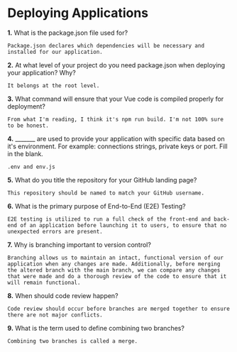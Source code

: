 # Deploying Applications

**1.** What is the package.json file used for?
<!-- enter you answer in the space below -->
```
Package.json declares which dependencies will be necessary and installed for our application.
``` 
**2.** At what level of your project do you need package.json when deploying your application? Why?
<!-- enter you answer in the space below -->
```
It belongs at the root level.
```
**3.** What command will ensure that your Vue code is compiled properly for deployment?
<!-- enter you answer in the space below -->
```
From what I'm reading, I think it's npm run build. I'm not 100% sure to be honest.
```
**4.** _______ are used to provide your application with specific data based on it's environment. For example: connections strings, private keys or port. Fill in the blank.
<!-- enter you answer in the space below -->
```
.env and env.js
```
**5.** What do you title the repository for your GitHub landing page?

<!-- enter you answer in the space below -->
```
This repository should be named to match your GitHub username.
```
**6.** What is the primary purpose of End-to-End (E2E) Testing?
<!-- enter you answer in the space below -->
```
E2E testing is utilized to run a full check of the front-end and back-end of an application before launching it to users, to ensure that no unexpected errors are present.
```
**7.** Why is branching important to version control?
<!-- enter you answer in the space below -->
```
Branching allows us to maintain an intact, functional version of our application when any changes are made. Additionally, before merging the altered branch with the main branch, we can compare any changes that were made and do a thorough review of the code to ensure that it will remain functional. 
```
**8.** When should code review happen?
<!-- enter you answer in the space below -->
```
Code review should occur before branches are merged together to ensure there are not major conflicts.
```
**9.** What is the term used to define combining two branches?
<!-- enter you answer in the space below -->
```
Combining two branches is called a merge.
```
